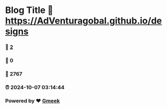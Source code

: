 # Blog Title :link: https://AdVenturagobal.github.io/designs 
### :page_facing_up: [2](https://AdVenturagobal.github.io/designs/tag.html) 
### :speech_balloon: 0 
### :hibiscus: 2767 
### :alarm_clock: 2024-10-07 03:14:44 
### Powered by :heart: [Gmeek](https://github.com/Meekdai/Gmeek)
